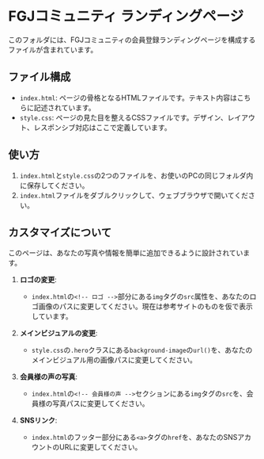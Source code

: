 # FGJコミュニティ ランディングページ

このフォルダには、FGJコミュニティの会員登録ランディングページを構成するファイルが含まれています。

## ファイル構成

- `index.html`: ページの骨格となるHTMLファイルです。テキスト内容はこちらに記述されています。
- `style.css`: ページの見た目を整えるCSSファイルです。デザイン、レイアウト、レスポンシブ対応はここで定義しています。

## 使い方

1.  `index.html`と`style.css`の2つのファイルを、お使いのPCの同じフォルダ内に保存してください。
2.  `index.html`ファイルをダブルクリックして、ウェブブラウザで開いてください。

## カスタマイズについて

このページは、あなたの写真や情報を簡単に追加できるように設計されています。

1.  **ロゴの変更**:
    -   `index.html`の`<!-- ロゴ -->`部分にある`img`タグの`src`属性を、あなたのロゴ画像のパスに変更してください。現在は参考サイトのものを仮で表示しています。

2.  **メインビジュアルの変更**:
    -   `style.css`の`.hero`クラスにある`background-image`の`url()`を、あなたのメインビジュアル用の画像パスに変更してください。

3.  **会員様の声の写真**:
    -   `index.html`の`<!-- 会員様の声 -->`セクションにある`img`タグの`src`を、会員様の写真パスに変更してください。

4.  **SNSリンク**:
    -   `index.html`のフッター部分にある`<a>`タグの`href`を、あなたのSNSアカウントのURLに変更してください。
